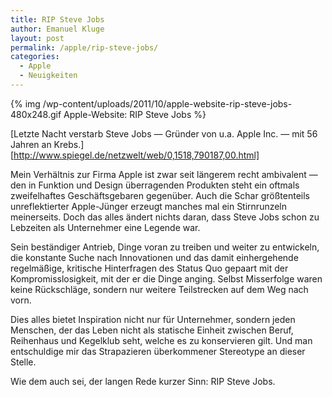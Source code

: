 ```yaml
---
title: RIP Steve Jobs
author: Emanuel Kluge
layout: post
permalink: /apple/rip-steve-jobs/
categories:
  - Apple
  - Neuigkeiten
---
```


{% img /wp-content/uploads/2011/10/apple-website-rip-steve-jobs-480x248.gif Apple-Website: RIP Steve Jobs %}

[Letzte Nacht verstarb Steve Jobs &mdash; Gründer von u.a. Apple Inc. &mdash; mit 56 Jahren an Krebs.][http://www.spiegel.de/netzwelt/web/0,1518,790187,00.html]

Mein Verhältnis zur Firma Apple ist zwar seit längerem recht ambivalent &mdash; den in Funktion und Design überragenden Produkten steht ein oftmals zweifelhaftes Geschäftsgebaren gegenüber. Auch die Schar größtenteils unreflektierter Apple-Jünger erzeugt manches mal ein Stirnrunzeln meinerseits. Doch das alles ändert nichts daran, dass Steve Jobs schon zu Lebzeiten als Unternehmer eine Legende war.

Sein beständiger Antrieb, Dinge voran zu treiben und weiter zu entwickeln, die konstante Suche nach Innovationen und das damit einhergehende regelmäßige, kritische Hinterfragen des Status Quo gepaart mit der Kompromisslosigkeit, mit der er die Dinge anging. Selbst Misserfolge waren keine Rückschläge, sondern nur weitere Teilstrecken auf dem Weg nach vorn.

Dies alles bietet Inspiration nicht nur für Unternehmer, sondern jeden Menschen, der das Leben nicht als statische Einheit zwischen Beruf, Reihenhaus und Kegelklub seht, welche es zu konservieren gilt. Und man entschuldige mir das Strapazieren überkommener Stereotype an dieser Stelle.

Wie dem auch sei, der langen Rede kurzer Sinn: RIP Steve Jobs.

